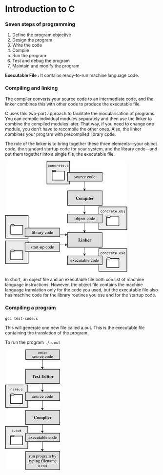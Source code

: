 # Introduction to C

### Seven steps of programming

1. Define the program objective
2. Design the program
3. Write the code
4. Compile
5. Run the program
6. Test and debug the program
7. Maintain and modify the program

**Executable File :** It contains ready-to-run machine language code.

### Compiling and linking
The compiler converts your source code to an intermediate code, and the linker combines this with other code to produce the executable file.

C uses this two-part approach to facilitate the modularisation of programs. You can compile individual modules separately and then use the linker to combine the compiled modules later. That way, if you need to change one module, you don't have to recompile the other ones. Also, the linker combines your program with precompiled library code.

The role of the linker is to bring together these three elements—your object code, the standard startup code for your system, and the library code—and put them together into a single file, the executable file.

![code flow](./assets/compile-flow.jpg)

In short, an object file and an executable file both consist of machine language instructions. However, the object file contains the machine language translation only for the code you used, but the executable file also has machine code for the library routines you use and for the startup code.

### Compiling a program
`gcc test-code.c`

This will generate one new file called a.out. This is the executable file containing the translation of the program.

To run the program `./a.out`

![code-flow](./assets/code-flow.jpg)


###
